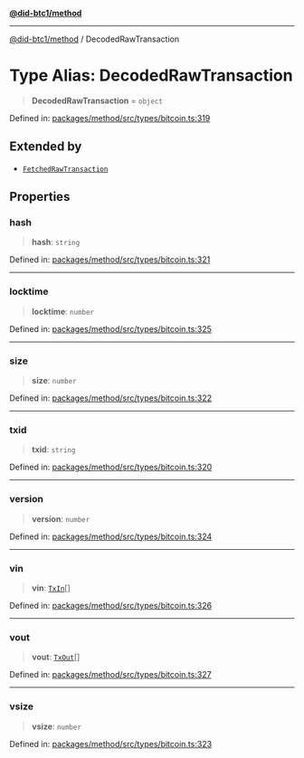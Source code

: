 [**@did-btc1/method**](../README.md)

***

[@did-btc1/method](../globals.md) / DecodedRawTransaction

# Type Alias: DecodedRawTransaction

> **DecodedRawTransaction** = `object`

Defined in: [packages/method/src/types/bitcoin.ts:319](https://github.com/dcdpr/did-btc1-js/blob/751aedd75738c26882a2149e644ae32b9e424707/packages/method/src/types/bitcoin.ts#L319)

## Extended by

- [`FetchedRawTransaction`](../interfaces/FetchedRawTransaction.md)

## Properties

### hash

> **hash**: `string`

Defined in: [packages/method/src/types/bitcoin.ts:321](https://github.com/dcdpr/did-btc1-js/blob/751aedd75738c26882a2149e644ae32b9e424707/packages/method/src/types/bitcoin.ts#L321)

***

### locktime

> **locktime**: `number`

Defined in: [packages/method/src/types/bitcoin.ts:325](https://github.com/dcdpr/did-btc1-js/blob/751aedd75738c26882a2149e644ae32b9e424707/packages/method/src/types/bitcoin.ts#L325)

***

### size

> **size**: `number`

Defined in: [packages/method/src/types/bitcoin.ts:322](https://github.com/dcdpr/did-btc1-js/blob/751aedd75738c26882a2149e644ae32b9e424707/packages/method/src/types/bitcoin.ts#L322)

***

### txid

> **txid**: `string`

Defined in: [packages/method/src/types/bitcoin.ts:320](https://github.com/dcdpr/did-btc1-js/blob/751aedd75738c26882a2149e644ae32b9e424707/packages/method/src/types/bitcoin.ts#L320)

***

### version

> **version**: `number`

Defined in: [packages/method/src/types/bitcoin.ts:324](https://github.com/dcdpr/did-btc1-js/blob/751aedd75738c26882a2149e644ae32b9e424707/packages/method/src/types/bitcoin.ts#L324)

***

### vin

> **vin**: [`TxIn`](TxIn.md)[]

Defined in: [packages/method/src/types/bitcoin.ts:326](https://github.com/dcdpr/did-btc1-js/blob/751aedd75738c26882a2149e644ae32b9e424707/packages/method/src/types/bitcoin.ts#L326)

***

### vout

> **vout**: [`TxOut`](TxOut.md)[]

Defined in: [packages/method/src/types/bitcoin.ts:327](https://github.com/dcdpr/did-btc1-js/blob/751aedd75738c26882a2149e644ae32b9e424707/packages/method/src/types/bitcoin.ts#L327)

***

### vsize

> **vsize**: `number`

Defined in: [packages/method/src/types/bitcoin.ts:323](https://github.com/dcdpr/did-btc1-js/blob/751aedd75738c26882a2149e644ae32b9e424707/packages/method/src/types/bitcoin.ts#L323)
